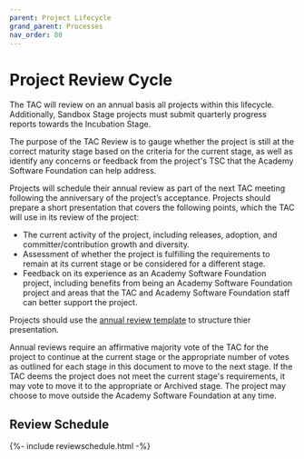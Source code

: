 ```yaml
---
parent: Project Lifecycle
grand_parent: Processes
nav_order: 80
---
```


# Project Review Cycle

The TAC will review on an annual basis all projects within this lifecycle. Additionally, Sandbox Stage projects must submit quarterly progress reports towards the Incubation Stage.

The purpose of the TAC Review is to gauge whether the project is still at the correct maturity stage based on the criteria for the current stage, as well as identify any concerns or feedback from the project's TSC that the Academy Software Foundation can help address.

Projects will schedule their annual review as part of the next TAC meeting following the anniversary of the project’s acceptance. Projects should prepare a short presentation that covers the following points, which the TAC will use in its review of the project:

*   The current activity of the project, including releases, adoption, and committer/contribution growth and diversity.
*   Assessment of whether the project is fulfilling the requirements to remain at its current stage or be considered for a different stage.
*   Feedback on its experience as an Academy Software Foundation project, including benefits from being an Academy Software Foundation project and areas that the TAC and Academy Software Foundation staff can better support the project.

Projects should use the [annual review template](annual_review_template.pptx) to structure thier presentation.

Annual reviews require an affirmative majority vote of the TAC for the project to continue at the current stage or the appropriate number of votes as outlined for each stage in this document to move to the next stage. If the TAC deems the project does not meet the current stage's requirements, it may vote to move it to the appropriate or Archived stage. The project may choose to move outside the Academy Software Foundation at any time.

## Review Schedule

{%- include reviewschedule.html -%}
